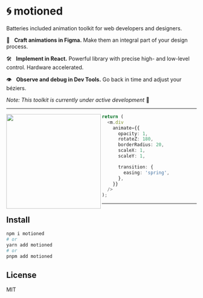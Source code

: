 # 🌀 motioned

Batteries included animation toolkit for web developers and designers.

🎨 &nbsp; **Craft animations in Figma.** Make them an integral part of your design process.

🛠 &nbsp; **Implement in React.** Powerful library with precise high- and low-level control. Hardware accelerated.

👁️ &nbsp; **Observe and debug in Dev Tools.** Go back in time and adjust your béziers.

_Note: This toolkit is currently under active development_ 🚧

---

<img src="https://github.com/judehunter/motioned/assets/32528507/5f277d4c-7a5e-4659-b940-7cf39173f5df" width="250" height="250" align="left"/>

```ts
return (
  <m.div
    animate={{
      opacity: 1,
      rotateZ: 180,
      borderRadius: 20,
      scaleX: 1,
      scaleY: 1,

      transition: {
        easing: 'spring',
      },
    }}
  />
);
```

---

## Install

```bash
npm i motioned
# or
yarn add motioned
# or
pnpm add motioned
```

## License

MIT
